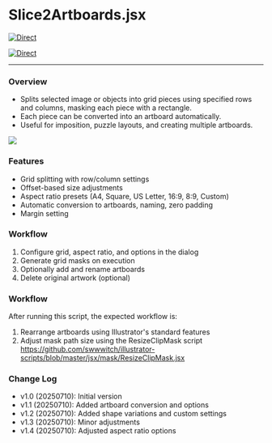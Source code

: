 # Slice2Artboards.jsx

[![Direct](https://img.shields.io/badge/Direct%20Link-Slice2Artboards.jsx-ffcc00.svg)](https://github.com/swwwitch/illustrator-scripts/blob/master/jsx/artboard/Slice2Artboards.jsx)

[![Direct](https://img.shields.io/badge/Back%20to%20home-All%20scripts-cccccc.svg)](https://github.com/swwwitch/illustrator-scripts/blob/master/README.md)

---

### Overview

- Splits selected image or objects into grid pieces using specified rows and columns, masking each piece with a rectangle.
- Each piece can be converted into an artboard automatically.
- Useful for imposition, puzzle layouts, and creating multiple artboards.

![](https://www.dtp-transit.jp/images/ss-826-916-72-20250711-004809.png)

### Features

- Grid splitting with row/column settings
- Offset-based size adjustments
- Aspect ratio presets (A4, Square, US Letter, 16:9, 8:9, Custom)
- Automatic conversion to artboards, naming, zero padding
- Margin setting

### Workflow

1. Configure grid, aspect ratio, and options in the dialog
2. Generate grid masks on execution
3. Optionally add and rename artboards
4. Delete original artwork (optional)

### Workflow
After running this script, the expected workflow is:

1. Rearrange artboards using Illustrator's standard features
2. Adjust mask path size using the ResizeClipMask script
https://github.com/swwwitch/illustrator-scripts/blob/master/jsx/mask/ResizeClipMask.jsx

### Change Log

- v1.0 (20250710): Initial version
- v1.1 (20250710): Added artboard conversion and options
- v1.2 (20250710): Added shape variations and custom settings
- v1.3 (20250710): Minor adjustments
- v1.4 (20250710): Adjusted aspect ratio options